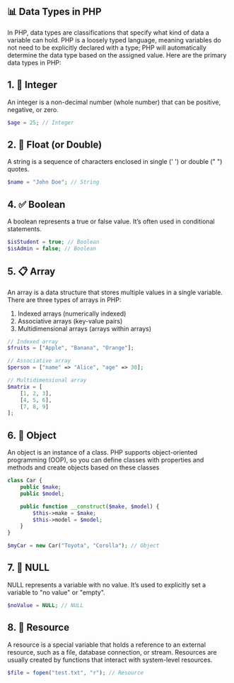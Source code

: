 ## 📊 Data Types in PHP
In PHP, data types are classifications that specify what kind of data a variable can hold. PHP is a loosely typed language, meaning variables do not need to be explicitly declared with a type; PHP will automatically determine the data type based on the assigned value. Here are the primary data types in PHP:
## 1. 🔢 Integer
An integer is a non-decimal number (whole number) that can be positive, negative, or zero.
```php
$age = 25; // Integer
```
## 2. 🔬 Float (or Double)
A string is a sequence of characters enclosed in single (' ') or double (" ") quotes.
```php
$name = "John Doe"; // String
```
## 4. ✅ Boolean
   A boolean represents a true or false value. It’s often used in conditional statements.
```php
$isStudent = true; // Boolean
$isAdmin = false; // Boolean
```
## 5. 📋 Array
An array is a data structure that stores multiple values in a single variable. There are three types of arrays in PHP:
1. Indexed arrays (numerically indexed)
2. Associative arrays (key-value pairs)
3. Multidimensional arrays (arrays within arrays)
```php
// Indexed array
$fruits = ["Apple", "Banana", "Orange"];

// Associative array
$person = ["name" => "Alice", "age" => 30];

// Multidimensional array
$matrix = [
    [1, 2, 3],
    [4, 5, 6],
    [7, 8, 9]
];
```
## 6. 👤 Object
An object is an instance of a class. PHP supports object-oriented programming (OOP), so you can define classes with properties and methods and create objects based on these classes
```php
class Car {
    public $make;
    public $model;

    public function __construct($make, $model) {
        $this->make = $make;
        $this->model = $model;
    }
}

$myCar = new Car("Toyota", "Corolla"); // Object

```
## 7. 🧱 NULL
NULL represents a variable with no value. It’s used to explicitly set a variable to "no value" or "empty".
```php
$noValue = NULL; // NULL
```
## 8. 🔧 Resource
A resource is a special variable that holds a reference to an external resource, such as a file, database connection, or stream. Resources are usually created by functions that interact with system-level resources. 
```php
$file = fopen("test.txt", "r"); // Resource
```



